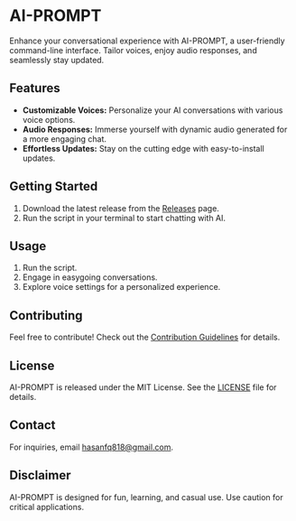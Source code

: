 # AI-PROMPT

Enhance your conversational experience with AI-PROMPT, a user-friendly command-line interface. Tailor voices, enjoy audio responses, and seamlessly stay updated.

## Features

- **Customizable Voices:** Personalize your AI conversations with various voice options.
- **Audio Responses:** Immerse yourself with dynamic audio generated for a more engaging chat.
- **Effortless Updates:** Stay on the cutting edge with easy-to-install updates.

## Getting Started

1. Download the latest release from the [Releases](https://github.com/Kamanati/AI-PROMPT/releases) page.
2. Run the script in your terminal to start chatting with AI.

## Usage

1. Run the script.
2. Engage in easygoing conversations.
3. Explore voice settings for a personalized experience.

## Contributing

Feel free to contribute! Check out the [Contribution Guidelines](CONTRIBUTING.md) for details.

## License

AI-PROMPT is released under the MIT License. See the [LICENSE](LICENSE) file for details.

## Contact

For inquiries, email hasanfq818@gmail.com.

## Disclaimer

AI-PROMPT is designed for fun, learning, and casual use. Use caution for critical applications.
